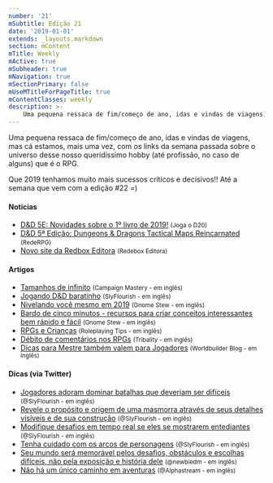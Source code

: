 ```yaml
---
number: '21'
mSubtitle: Edição 21
date: '2019-01-01'
extends: _layouts.markdown
section: mContent
mTitle: Weekly
mActive: true
mSubheader: true
mNavigation: true
mSectionPrimary: false
mUseMTitleForPageTitle: true
mContentClasses: weekly
description: >-
    Uma pequena ressaca de fim/começo de ano, idas e vindas de viagens, mas cá estamos, mais uma vez, com os links da semana passada sobre o universo desse nosso queridíssimo hobby (até profissão, no caso de alguns) que é o RPG. Que 2019 tenhamos muito mais sucessos críticos e decisivos!! Até a semana que vem com a edição #22 =)
---
```

Uma pequena ressaca de fim/começo de ano, idas e vindas de viagens, mas cá estamos, mais uma vez, com os links da semana passada sobre o universo desse nosso queridíssimo hobby (até profissão, no caso de alguns) que é o RPG.

Que 2019 tenhamos muito mais sucessos críticos e decisivos!! Até a semana que vem com a edição #22 =)


#### Notícias

- [D&D 5E: Novidades sobre o 1º livro de 2019!] <small>(Joga o D20)</small>
- [D&D 5ª Edição: Dungeons & Dragons Tactical Maps Reincarnated] <small>(RedeRPG)</small>
- [Novo site da Redbox Editora] <small>(Redebox Editora)</small>

#### Artigos

- [Tamanhos de infinito] <small>(Campaign Mastery - em inglês)</small>
- [Jogando D&D baratinho] <small>(SlyFlourish - em inglês)</small>
- [Nivelando você mesmo em 2019] <small>(Gnome Stew - em inglês)</small>
- [Bardo de cinco minutos - recursos para criar conceitos interessantes bem rápido e fácil] <small>(Gnome Stew - em inglês)</small>
- [RPGs e Crianças] <small>(Roleplaying Tips - em inglês)</small>
- [Débito de comentários nos RPGs] <small>(Tribality - em inglês)</small>
- [Dicas para Mestre também valem para Jogadores] <small>(Worldbuilder Blog - em inglês)</small>

#### Dicas (via Twitter)

- [Jogadores adoram dominar batalhas que deveriam ser difíceis] <small>(@SlyFlourish - em inglês)</small>
- [Revele o propósito e origem de uma masmorra através de seus detalhes visíveis e de sua construção] <small>(@SlyFlourish - em inglês)</small>
- [Modifique desafios em tempo real se eles se mostrarem entediantes] <small>(@SlyFlourish - em inglês)</small>
- [Tenha cuidado com os arcos de personagens] <small>(@SlyFlourish - em inglês)</small>
- [Seu mundo será memorável pelos desafios, obstáculos e escolhas difíceis, não pela exposição e história dele] <small>(@newbiedm - em inglês)</small>
- [Não há um único caminho em aventuras] <small>(@Alphastream - em inglês)</small>

[Tamanhos de infinito]: http://www.campaignmastery.com/blog/sizes-of-infinity/
[Jogando D&D baratinho]: http://slyflourish.com/playing_dnd_on_a_budget.html
[Nivelando você mesmo em 2019]: https://gnomestew.com/leveling-yourself-in-2019/
[RPGs e Crianças]: https://www.roleplayingtips.com/rptn/roleplaying-games-and-kids/
[Débito de comentários nos RPGs]: https://www.tribality.com/2019/01/03/feedback-debt-in-tabletop-games/
[Dicas para Mestre também valem para Jogadores]: https://worldbuilderblog.me/2019/01/03/that-gm-advice-also-applies-to-players/
[Bardo de cinco minutos - recursos para criar conceitos interessantes bem rápido e fácil]: https://gnomestew.com/the-five-minute-bard-resources-to-create-sharp-concepts-in-no-time-flat/
[Jogadores adoram dominar batalhas que deveriam ser difíceis]: https://twitter.com/SlyFlourish/status/1082004111485210625
[Revele o propósito e origem de uma masmorra através de seus detalhes visíveis e de sua construção]: https://twitter.com/SlyFlourish/status/1081626645184823299
[Modifique desafios em tempo real se eles se mostrarem entediantes]: https://twitter.com/SlyFlourish/status/1081234343668994048
[Tenha cuidado com os arcos de personagens]: https://twitter.com/SlyFlourish/status/1080162106551554048
[Seu mundo será memorável pelos desafios, obstáculos e escolhas difíceis, não pela exposição e história dele]: https://twitter.com/newbiedm/status/1081628712540520448
[Não há um único caminho em aventuras]: https://twitter.com/Alphastream/status/1081236650955464705
[D&D 5E: Novidades sobre o 1º livro de 2019!]: https://jogaod20.blogspot.com/2019/01/5e-livro-2019.html
[D&D 5ª Edição: Dungeons & Dragons Tactical Maps Reincarnated]: https://www.rederpg.com.br/2019/01/03/dd-5a-edicao-dungeons-dragons-tactical-maps-reincarnated/
[Novo site da Redbox Editora]: https://redboxeditora.com.br/
